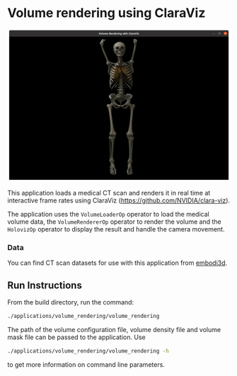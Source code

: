 # Volume rendering using ClaraViz

![](screenshot.png)<br>

This application loads a medical CT scan and renders it in real time at interactive frame rates using ClaraViz (https://github.com/NVIDIA/clara-viz).

The application uses the `VolumeLoaderOp` operator to load the medical volume data, the `VolumeRendererOp` operator to render the volume and the `HolovizOp` operator to display the result and handle the camera movement.

### Data

You can find CT scan datasets for use with this application from [embodi3d](https://www.embodi3d.com/).

## Run Instructions

From the build directory, run the command:

```bash
./applications/volume_rendering/volume_rendering
```

The path of the volume configuration file, volume density file and volume mask file can be passed to the application. Use

```bash
./applications/volume_rendering/volume_rendering -h
```

to get more information on command line parameters.
